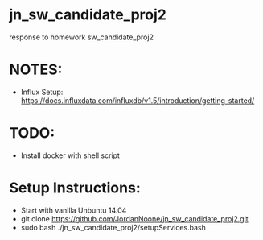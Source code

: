 # jn_sw_candidate_proj2
response to homework sw_candidate_proj2

# NOTES:
- Influx Setup: https://docs.influxdata.com/influxdb/v1.5/introduction/getting-started/

# TODO:
- Install docker with shell script
# Setup Instructions:
- Start with vanilla Unbuntu 14.04
- git clone https://github.com/JordanNoone/jn_sw_candidate_proj2.git
- sudo bash ./jn_sw_candidate_proj2/setupServices.bash
